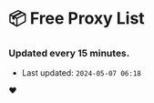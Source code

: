 # :package: Free Proxy List
### Updated every 15 minutes.

- Last updated: `2024-05-07 06:18`

:heart:
